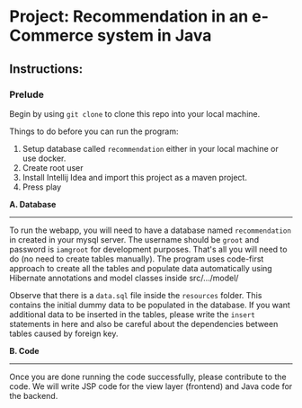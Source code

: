 # Project: Recommendation in an e-Commerce system in Java 

## Instructions:

### **Prelude**

Begin by using `git clone` to clone this repo into your local machine.

Things to do before you can run the program:
1. Setup database called `recommendation` either in your local machine or use docker.
2. Create root user
3. Install Intellij Idea and import this project as a maven project.
4. Press play


**A. Database** 
___
To run the webapp, you will need to have a database named `recommendation` in created in your mysql server. The username should be `groot` and password is `iamgroot` for development purposes. That's all you will need to do (no need to create tables manually). The program uses code-first approach to create all the tables and populate data automatically using Hibernate annotations and model classes inside src/.../model/

Observe that there is a `data.sql` file inside the `resources` folder. This contains the initial dummy data to be populated in the database. If you want additional data to be inserted in the tables, please write the `insert` statements in here and also be careful about the dependencies between tables caused by foreign key.

**B. Code**
____
Once you are done running the code successfully, please contribute to the code. We will write JSP code for the view layer (frontend) and Java code for the backend.
